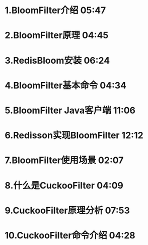 # 
# 1.BloomFilter介绍 05:47
# 2.BloomFilter原理 04:45
# 3.RedisBloom安装 06:24
# 4.BloomFilter基本命令 04:34
# 5.BloomFilter Java客户端 11:06
# 6.Redisson实现BloomFilter 12:12
# 7.BloomFilter使用场景 02:07
# 8.什么是CuckooFilter 04:09
# 9.CuckooFilter原理分析 07:53
# 10.CuckooFilter命令介绍 04:28